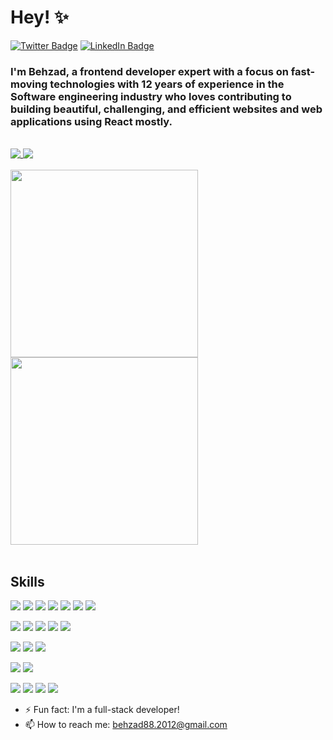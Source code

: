 # Hey! ✨

[![Twitter Badge](https://img.shields.io/badge/Twitter-%20-blue?style=flat&logo=twitter&logoColor=white)](https://twitter.com/behzadabbasi88)
[![LinkedIn Badge](https://img.shields.io/badge/LinkedIn-%20-blue?style=flat&logo=linkedin&logoColor=white)](https://www.linkedin.com/in/behzad88/)

### I'm Behzad, a frontend developer expert with a focus on fast-moving technologies with 12 years of experience in the Software engineering industry who loves contributing to building beautiful, challenging, and efficient websites and web applications using React mostly.

<br>
<a href="https://github.com/behzad888">
  <img align="top" src="https://github-readme-stats.vercel.app/api?username=behzad888&hide=stars&show_icons=true&theme=dark" />
</a>
<a href="https://github.com/behzad888">
  <img align="top" src="https://github-readme-stats.vercel.app/api/top-langs/?username=behzad888&layout=compact&theme=dark" />
</a>
<br>
<br>
<a href="https://wakatime.com/share/@behzad88/7372f96b-cd90-41d8-9376-3a1bfdc76225.svg">
  <img height="300" align="top" src="https://wakatime.com/share/@behzad88/7372f96b-cd90-41d8-9376-3a1bfdc76225.svg" />
</a>
<a href="https://wakatime.com/share/@behzad88/e977423f-cb3a-476e-bec2-2512b867456d.svg">
  <img height="300" align="top" src="https://wakatime.com/share/@behzad88/e977423f-cb3a-476e-bec2-2512b867456d.svg" />
</a>
<br>
<br>

## Skills

![](https://img.shields.io/badge/JavaScript-%20-yellow?style=flat&logo=javascript&color=f7df1d&logoColor=white)
![](https://img.shields.io/badge/TypeScript-%20-blue?style=flat&logo=typescript&color=297acb&logoColor=white)
![](https://img.shields.io/badge/React-%20-blue?style=flat&logo=react&color=61dafb&logoColor=white)
![](https://img.shields.io/badge/Redux-%20-blue?style=flat&logo=redux&color=764abc)
![](https://img.shields.io/badge/Next-%20-black?style=flat&logo=next.js)
![](https://img.shields.io/badge/Gatsby-%20-black?style=flat&logo=gatsby&color=663399)
![](https://img.shields.io/badge/Angular-%20-black?style=flat&logo=Angular&color=DD0031)

![](https://img.shields.io/badge/Jest-%20-black?style=flat&logo=jest&color=c21325)
![](https://img.shields.io/badge/Testing%20Library-%20-black?style=flat&logo=testing-library&color=e33332&logoColor=white)
![](https://img.shields.io/badge/GraphQL-%20-black?style=flat&logo=graphql&color=e10098)
![](https://img.shields.io/badge/Firebase-%20-black?style=flat&logo=firebase&color=ffca28&logoColor=white)
![](https://img.shields.io/badge/AWS-%20-black?style=flat&logo=amazon-aws&color=23FF99&logoColor=white)

![](https://img.shields.io/badge/CSS-%20-black?style=flat&logo=css3&color=1572b6)
![](https://img.shields.io/badge/Sass-%20-black?style=flat&logo=sass&color=cc6699&logoColor=white)
![](https://img.shields.io/badge/styled%20components-%20-black?style=flat&logo=styled-components&color=db7093&logoColor=white)

![](https://img.shields.io/badge/.net%20core-%20-black?style=flat&logo=.net&color=5C2D91&logoColor=white)
![](https://img.shields.io/badge/NodeJS-%20-black?style=flat&logo=Node.js&color=339933&logoColor=white)

![](https://img.shields.io/badge/Microsoft%20SQL%20Server-%20-black?style=flat&logo=microsoft-sql-server&color=CC2927&logoColor=white)
![](https://img.shields.io/badge/Redis-%20-black?style=flat&logo=redis&color=DC382D&logoColor=white)
![](https://img.shields.io/badge/PostreSQL-%20-black?style=flat&logo=postgresql&color=336791&logoColor=white)
![](https://img.shields.io/badge/MongoDB-%20-black?style=flat&logo=MongoDb&color=47A248&logoColor=white)


- ⚡ Fun fact: I'm a full-stack developer!
- 📫 How to reach me: behzad88.2012@gmail.com
<!--
- 🔭 I’m currently working on ...
- 🌱 I’m currently learning ...
- 👯 I’m looking to collaborate on ...
- 🤔 I’m looking for help with ...
- 💬 Ask me about ...
- 📫 How to reach me: ...
- 😄 Pronouns: ...
- ⚡ Fun fact: ...
-->

